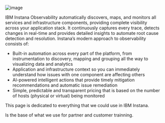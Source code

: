 ![image](https://github.com/user-attachments/assets/9dc46783-93fc-4b06-9ccc-439f795a0dc1)

IBM Instana Observability automatically discovers, maps, and monitors all services and infrastructure components, providing complete visibility across your application stack. It continuously captures every trace, detects changes in real-time and provides detailed insights to automate root cause detection and resolution. Instana’s modern approach to observability consists of:

- Built-in automation across every part of the platform, from instrumentation to discovery, mapping and grouping all the way to visualizing data and analytics
- Application and infrastructure context so you can immediately understand how issues with one component are affecting others
- AI-powered intelligent actions that provide timely mitigation recommendations and automatic issue remediation
- Simple, predictable and transparent pricing that is based on the number of hosts (physical or virtual) being monitored 

This page is dedicated to everything that we could use in IBM Instana. 

Is the base of what we use for partner and customer trainning.

